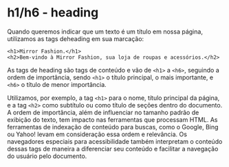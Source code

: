 h1/h6 - heading
========

Quando queremos indicar que um texto é um título em nossa página, utilizamos as tags deheading em sua marcação:

~~~
<h1>Mirror Fashion.</h1>
<h2>Bem-vindo à Mirror Fashion, sua loja de roupas e acessórios.</h2>
~~~

As tags de heading são tags de conteúdo e vão de `<h1>` a `<h6>`, seguindo a ordem de importância, sendo `<h1>` o título principal, o mais importante, e `<h6>` o título de menor importância.

Utilizamos, por exemplo, a tag `<h1>` para o nome, título principal da página, e a tag `<h2>` como subtítulo ou como título de seções dentro do documento.
A ordem de importância, além de influenciar no tamanho padrão de exibição do texto, tem impacto nas ferramentas que processam HTML. As ferramentas de indexação de conteúdo para buscas, como o Google, Bing ou Yahoo! levam em consideração essa ordem e relevância. Os navegadores especiais para acessibilidade também interpretam o conteúdo dessas tags de maneira a diferenciar seu conteúdo e facilitar a navegação do usuário pelo documento.
